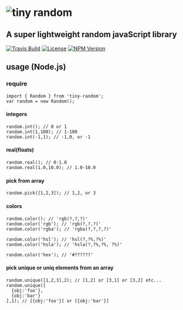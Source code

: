 # ![tiny random](https://raw.githubusercontent.com/phillyDesignr/random/master/docs/images/tiny-random-logo.png)

## A super lightweight random javaScript library

[![Travis Build](https://img.shields.io/travis/phillyDesignr/random.svg?style=flat-square)](https://travis-ci.org/phillyDesignr/random) [![License](https://img.shields.io/npm/l/express.svg?maxAge=2592000&style=flat-square)](https://github.com/Raathigesh/Atmo/blob/master/LICENSE) [![NPM Version](https://img.shields.io/npm/v/tiny-random.svg?style=flat-square)](https://www.npmjs.com/package/tiny-random)

## usage (Node.js)

### require

```
import { Random } from 'tiny-random';
var random = new Random();
```

#### integers

```
random.int(); // 0 or 1
random.int(1,100); // 1-100
random.int(-1,1); // -1,0, or -1
```

#### real(floats)

```
random.real(); // 0-1.0
random.real(1.0,10.0); // 1.0-10.0
```

#### pick from array

```
random.pick([1,2,3]); // 1,2, or 3
```

#### colors

```
random.color(); // 'rgb(?,?,?)'
random.color('rgb'); // 'rgb(?,?,?)'
random.color('rgba'); // 'rgba(?,?,?,?)'

random.color('hsl'); // 'hsl(?,?%,?%)'
random.color('hsla'); // 'hsla(?,?%,?%, ?%)'

random.color('hex'); // '#??????'
```

#### pick unique or uniq elements from an array

```
random.unique([1,2,3],2); // [1,2] or [3,1] or [3,2] etc...
random.unique([
  {obj:'foo'},
  {obj:'bar'}
],1); // [{obj:'foo'}] or [{obj:'bar'}]
```
